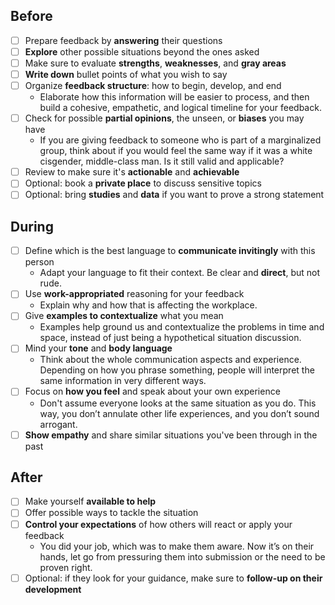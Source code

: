 ## Before

* [ ] Prepare feedback by **answering** their questions
* [ ] **Explore** other possible situations beyond the ones asked
* [ ] Make sure to evaluate **strengths**, **weaknesses**, and **gray areas**
* [ ] **Write down** bullet points of what you wish to say
* [ ] Organize **feedback structure**: how to begin, develop, and end
    * Elaborate how this information will be easier to process, and then build a cohesive, empathetic, and logical timeline for your feedback.
* [ ] Check for possible **partial opinions**, the unseen,  or **biases** you may have
    * If you are giving feedback to someone who is part of a marginalized group, think about if you would feel the same way if it was a white cisgender, middle-class man. Is it still valid and applicable?
* [ ] Review to make sure it's **actionable** and **achievable**
* [ ] Optional: book a **private place** to discuss sensitive topics
* [ ] Optional: bring **studies** and **data** if you want to prove a strong statement 

## During

* [ ] Define which is the best language to **communicate invitingly** with this person
    * Adapt your language to fit their context. Be clear and **direct**, but not rude.
* [ ] Use **work-appropriated** reasoning for your feedback
    * Explain why and how that is affecting the workplace.
* [ ] Give **examples to contextualize** what you mean 
    * Examples help ground us and contextualize the problems in time and space, instead of just being a hypothetical situation discussion.
* [ ] Mind your **tone** and **body language**
    * Think about the whole communication aspects and experience. Depending on how you phrase something, people will interpret the same information in very different ways.
* [ ] Focus on **how you feel** and speak about your own experience
    * Don't assume everyone looks at the same situation as you do. This way, you don’t annulate other life experiences, and you don’t sound arrogant. 
* [ ] **Show empathy** and share similar situations you've been through in the past

## After

* [ ] Make yourself **available to help**
* [ ] Offer possible ways to tackle the situation
* [ ] **Control your expectations** of how others will react or apply your feedback
    * You did your job, which was to make them aware. Now it’s on their hands, let go from pressuring them into submission or the need to be proven right.
* [ ] Optional: if they look for your guidance, make sure to **follow-up on their development**